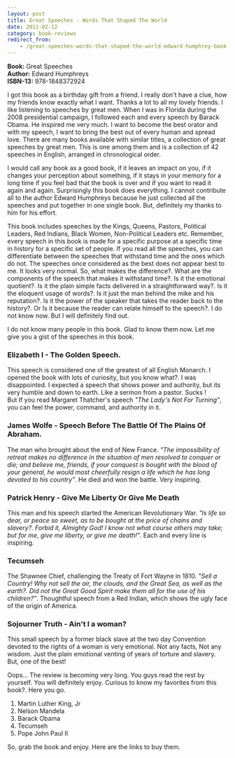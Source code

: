 ```yaml
---
layout: post
title: Great Speeches - Words That Shaped The World
date: 2011-02-12
category: book-reviews
redirect_from:
    - /great-speeches-words-that-shaped-the-world-edward-humphrey-book-review
---
```


**Book:** Great Speeches  
**Author:** Edward Humphreys  
**ISBN-13:** 978-1848372924

I got this book as a birthday gift from a friend. I really don't have a clue, how my friends know exactly what I want. Thanks a lot to all my lovely friends. I like listening to speeches by great men. When I was in Florida during the 2008 presidential campaign, I followed each and every speech by Barack Obama. He inspired me very much. I want to become the best orator and with my speech, I want to bring the best out of every human and spread love. There are many books available with similar titles, a collection of great speeches by great men. This is one among them and is a collection of 42 speeches in English, arranged in chronological order.  
  
I would call any book as a good book, if it leaves an impact on you, if it changes your perception about something, if it stays in your memory for a long time if you feel bad that the book is over and if you want to read it again and again. Surprisingly this book does everything. I cannot contribute all to the author Edward Humphreys because he just collected all the speeches and put together in one single book. But, definitely my thanks to him for his effort.  
  
This book includes speeches by the Kings, Queens, Pastors, Political Leaders, Red Indians, Black Women, Non-Political Leaders etc. Remember, every speech in this book is made for a specific purpose at a specific time in history for a specific set of people. If you read all the speeches, you can differentiate between the speeches that withstand time and the ones which do not. The speeches once considered as the best does not appear best to me. It looks very normal. So, what makes the difference?. What are the components of the speech that makes it withstand time?. Is it the emotional quotient?. Is it the plain simple facts delivered in a straightforward way?. Is it the eloquent usage of words?. Is it just the man behind the mike and his reputation?. Is it the power of the speaker that takes the reader back to the history?. Or Is it because the reader can relate himself to the speech?. I do not know now. But I will definitely find out.  
  
I do not know many people in this book. Glad to know them now. Let me give you a gist of the speeches in this book.  
  
### Elizabeth I - The Golden Speech.

This speech is considered one of the greatest of all English Monarch. I opened the book with lots of curiosity, but you know what?. I was disappointed. I expected a speech that shows power and authority, but its very humble and down to earth. Like a sermon from a pastor. Sucks !  
But If you read Margaret Thatcher's speech *"The Lady's Not For Turning"*, you can feel the power, command, and authority in it.  
  
### James Wolfe - Speech Before The Battle Of The Plains Of Abraham.

The man who brought about the end of New France. *"The impossibility of retreat makes no difference in the situation of men resolved to conquer or die; and believe me, friends, if your conquest is bought with the blood of your general, he would most cheerfully resign a life which he has long devoted to his country"*. He died and won the battle. Very inspiring.  
  
### Patrick Henry - Give Me Liberty Or Give Me Death

This man and his speech started the American Revolutionary War. *"Is life so dear, or peace so sweet, as to be bought at the price of chains and slavery?. Forbid it, Almighty God! I know not what course others may take; but for me, give me liberty, or give me death!"*. Each and every line is inspiring.  
  
### Tecumseh

The Shawnee Chief, challenging the Treaty of Fort Wayne in 1810. *"Sell a Country! Why not sell the air, the clouds, and the Great Sea, as well as the earth?. Did not the Great Good Spirit make them all for the use of his children?"*. Thoughtful speech from a Red Indian, which shows the ugly face of the origin of America.  
  
### Sojourner Truth - Ain't I a woman?

This small speech by a former black slave at the two day Convention devoted to the rights of a woman is very emotional. Not any facts, Not any wisdom. Just the plain emotional venting of years of torture and slavery. But, one of the best!  
  
Oops... The review is becoming very long. You guys read the rest by yourself. You will definitely enjoy. Curious to know my favorites from this book?. Here you go.  
  
1. Martin Luther King, Jr  
2. Nelson Mandela  
3. Barack Obama  
4. Tecumseh  
5. Pope John Paul II  
  
So, grab the book and enjoy. Here are the links to buy them.  

